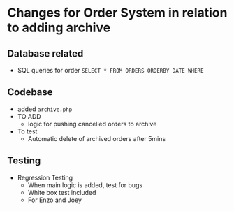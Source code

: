 # Changes for Order System in relation to adding archive

## Database related
- SQL queries for order
    ```SELECT * FROM ORDERS ORDERBY DATE WHERE``` 

## Codebase
- added `archive.php`
- TO ADD
    - logic for pushing cancelled orders to archive
- To test
    - Automatic delete of archived orders after 5mins

## Testing
- Regression Testing
    - When main logic is added, test for bugs
    - White box test included
    - For Enzo and Joey